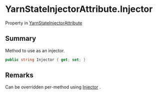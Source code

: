 # YarnStateInjectorAttribute.Injector

Property in [YarnStateInjectorAttribute](api/csharp/yarn.unity.yarnstateinjectorattribute.md)

## Summary


Method to use as an injector.


```csharp
public string Injector { get; set; }
```

## Remarks


Can be overridden per-method using  <a href="yarn.unity.yarncommandattribute.injector.md">Injector</a> .



